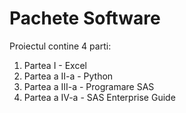 # Pachete Software
Proiectul contine 4 parti:
1. Partea I - Excel
2. Partea a II-a - Python
3. Partea a III-a - Programare SAS
4. Partea a IV-a - SAS Enterprise Guide
